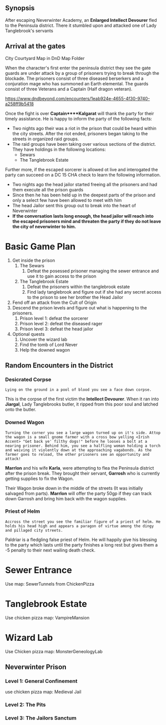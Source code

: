 ## Synopsis

After escaping Neverwinter Academy, an **Enlarged Intellect Devourer** fled to the Peninsula district. There it stumbled upon and attacked one of Lady Tanglebrook's servants

## Arrival at the gates

City Courtyard Map in DnD Map Folder

When the character's first enter the peninsula district they see the gate guards are under attack by a group of prisoners trying to break through the blockade. The prisoners consist of three diseased berserkers and a conjuration mage who has summoned an Earth elemental. The guards consist of three Veterans and a Captain (Half dragon veteran).

https://www.dndbeyond.com/encounters/1eab924e-4655-4f30-9740-a258ff9b5418

Once the fight is over **Captain****Kalgarat** will thank the party for their timely assistance. He is happy to inform the party of the following facts:

- Two nights ago their was a riot in the prison that could be heard within the city streets. After the riot ended, prisoners began taking to the streets in organized raid groups.
- The raid groups have been taking over various sections of the district. They have holdings in the following locations:
  - Sewars
  - The Tanglebrook Estate

Further more, if the escaped sorcerer is allowed ot live and interogated the party can succeed on a DC 15 CHA check to learn the following information.

- Two nights ago the head jailor started freeing all the prisoners and had them execute all the prison guards
- Since then he has been held up in the deepest parts of the prison and only a select few have been allowed to meet with him
- The head Jailor sent this group out to break into the heart of Neverwinter
- **If the conversation lasts long enough, the head jailor will reach into the escaped prisoners mind and threaten the party if they do not leave the city of neverwinter to him.**

# Basic Game Plan

1. Get inside the prison
   1. The Sewars
      1. Defeat the posessed prisoner managing the sewer entrance and use it to gain access to the prison
   2. The Tanglebrook Estate
      1. Defeat the prisoners within the tanglebrook estate
      2. Find lady tanglebrook and figure out if she had any secret access to the prison to see her brother the Head Jailor
2. Fend off an attack from the Cult of Origin
3. Descend the prison levels and figure out what is happening to the prisoners.
   1. Prison level 1: defeat the sorcerer
   2. Prison level 2: defeat the diseased rager
   3. Prison level 3: defeat the head jailor
4. Optional quests
   1. Uncover the wizard lab
   2. Find the tomb of Lord Never
   3. Help the downed wagon

## Random Encounters in the District

### Desicrated Corpse

```
Lying on the ground in a pool of blood you see a face down corpse. 
```

This is the corpse of the first victim the **Intellect Devourer**. When it ran into **Jiargal**, Lady Tanglebrooks butler, it ripped from this poor soul and latched onto the butler.

### Downed Wagon

```
Turning the corner you see a large wagon turned up on it's side. Attop the wagon is a small gnome farmer with a cross bow yelling <Irish Accent> "Get back ye' filthy dogs!" before he looses a bolt at a nearing prisoner. Behind him, you see a halfling woman holding a torch and waiving it violently down at the approaching vagabonds. As the farmer goes to reload, the other prisoners see an opportunity and attack!
```

**Marrlon** and his wife **Karla**, were attempting to flea the Peninsula district after the prison break. They brought their servant, **Garrosh** who is currently getting supplies to fix the Wagon.

Their Wagon broke down in the middle of the streets (It was initially salvaged from parts). **Marrlon** will offer the party 50gp if they can track down Garrosh and bring him back with the wagon supplies.

### Priest of Helm

```
Accross the street you see the familiar figure of a priest of helm. He holds his head high and appears a paragon of virtue among the dingy and pillaged city streets.
```

Paldriar is a fledgling false priest of Helm. He will happily give his blessing to the party which lasts until the party finishes a long rest but gives them a -5 penalty to their next wailing death check.

# Sewer Entrance

Use map: SewerTunnels from ChickenPizza

# Tanglebrook Estate

Use chicken pizza map: VampireMansion

# Wizard Lab

Use Chicken pizza map: MonsterGeneologyLab

## Neverwinter Prison

### Level 1: General Confinement

use chicken pizza map: Medieval Jail

### Level 2: The Pits

### Level 3: The Jailors Sanctum
